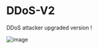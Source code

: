 # DDoS-V2
DDoS attacker upgraded version !

 ![image](https://github.com/user-attachments/assets/d8fe5aac-76b8-4886-8c57-1991dd381dcd)
